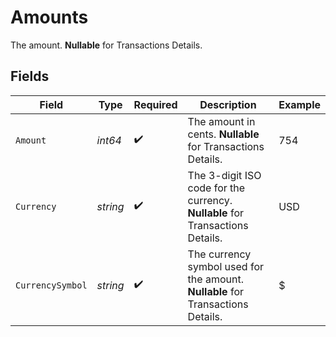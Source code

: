 # Amounts

The amount. **Nullable** for Transactions Details.


## Fields

| Field                                                                           | Type                                                                            | Required                                                                        | Description                                                                     | Example                                                                         |
| ------------------------------------------------------------------------------- | ------------------------------------------------------------------------------- | ------------------------------------------------------------------------------- | ------------------------------------------------------------------------------- | ------------------------------------------------------------------------------- |
| `Amount`                                                                        | *int64*                                                                         | :heavy_check_mark:                                                              | The amount in cents. **Nullable** for Transactions Details.                     | 754                                                                             |
| `Currency`                                                                      | *string*                                                                        | :heavy_check_mark:                                                              | The 3-digit ISO code for the currency. **Nullable** for Transactions Details.   | USD                                                                             |
| `CurrencySymbol`                                                                | *string*                                                                        | :heavy_check_mark:                                                              | The currency symbol used for the amount. **Nullable** for Transactions Details. | $                                                                               |